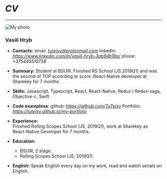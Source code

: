 # ***CV***
***

![My photo](https://i.ibb.co/s6kT7H0/My-photo.jpg)

### **Vasili Hryb**
* **Contacts:** 
    email: *tutejsy@protonmail.com*
    linkedin: *https://www.linkedin.com/in/vasili-hryb-3ab94b18a/*
    phone: *+375445510738*
* **Summary:** 
    Student at BSUIR. Finished RS School (JS 2019Q1) and was the second of TOP acoording to score. React-Native developer at Sharekey for 7 months. 
* **Skills:** 
    Javascript, Typescript, React, React-Native, Redux / Redux-saga, Objective-c, Swift
* **Code examplesа:** 
    github: *https://github.com/TuTejsy*
    Portfolio: *https://tutejsy.github.io/my-portfolio*
* **Experience:**     
    Finished Rolling Scopes School (JS, 2019Q1), work at Sharekey as React-Native Developer for 7 months.
* **Education:** 
    + BSUIR, 2 stage.
    + Rolling Scopes School (JS, 2019Q1)

* **English:** 
    Speak English every day on my work, read and watch serials on English.


